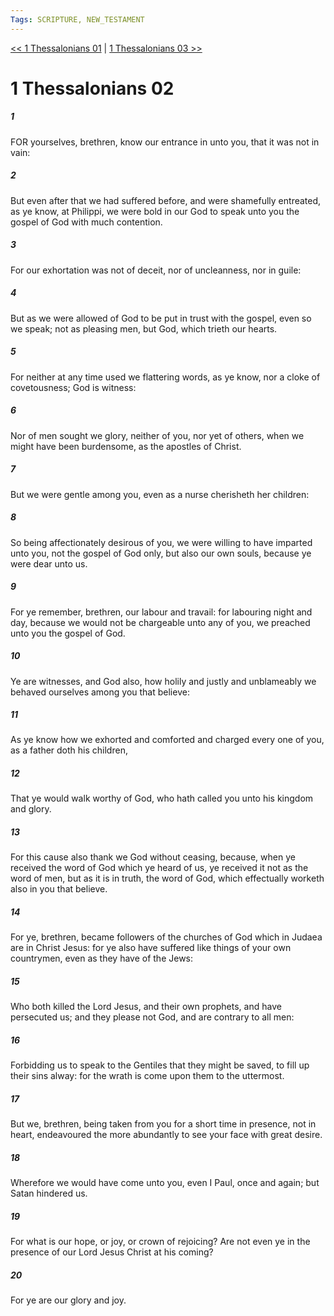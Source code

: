 ```yaml
---
Tags: SCRIPTURE, NEW_TESTAMENT
---
```


[<< 1 Thessalonians 01](NEW_TESTAMENT/13_1_Thessalonians/1_Thessalonians_01.md) | [1 Thessalonians 03 >>](NEW_TESTAMENT/13_1_Thessalonians/1_Thessalonians_03.md)

# 1 Thessalonians 02

##### 1

FOR yourselves, brethren, know our entrance in unto you, that it was not in vain:

##### 2

But even after that we had suffered before, and were shamefully entreated, as ye know, at Philippi, we were bold in our God to speak unto you the gospel of God with much contention.

##### 3

For our exhortation was not of deceit, nor of uncleanness, nor in guile:

##### 4

But as we were allowed of God to be put in trust with the gospel, even so we speak; not as pleasing men, but God, which trieth our hearts.

##### 5

For neither at any time used we flattering words, as ye know, nor a cloke of covetousness; God is witness:

##### 6

Nor of men sought we glory, neither of you, nor yet of others, when we might have been burdensome, as the apostles of Christ.

##### 7

But we were gentle among you, even as a nurse cherisheth her children:

##### 8

So being affectionately desirous of you, we were willing to have imparted unto you, not the gospel of God only, but also our own souls, because ye were dear unto us.

##### 9

For ye remember, brethren, our labour and travail: for labouring night and day, because we would not be chargeable unto any of you, we preached unto you the gospel of God.

##### 10

Ye are witnesses, and God also, how holily and justly and unblameably we behaved ourselves among you that believe:

##### 11

As ye know how we exhorted and comforted and charged every one of you, as a father doth his children,

##### 12

That ye would walk worthy of God, who hath called you unto his kingdom and glory.

##### 13

For this cause also thank we God without ceasing, because, when ye received the word of God which ye heard of us, ye received it not as the word of men, but as it is in truth, the word of God, which effectually worketh also in you that believe.

##### 14

For ye, brethren, became followers of the churches of God which in Judaea are in Christ Jesus: for ye also have suffered like things of your own countrymen, even as they have of the Jews:

##### 15

Who both killed the Lord Jesus, and their own prophets, and have persecuted us; and they please not God, and are contrary to all men:

##### 16

Forbidding us to speak to the Gentiles that they might be saved, to fill up their sins alway: for the wrath is come upon them to the uttermost.

##### 17

But we, brethren, being taken from you for a short time in presence, not in heart, endeavoured the more abundantly to see your face with great desire.

##### 18

Wherefore we would have come unto you, even I Paul, once and again; but Satan hindered us.

##### 19

For what is our hope, or joy, or crown of rejoicing? Are not even ye in the presence of our Lord Jesus Christ at his coming?

##### 20

For ye are our glory and joy.
